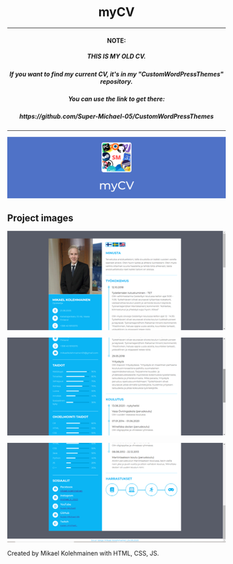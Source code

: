 <h1 align="center">myCV</h1>
<hr size="10" width="100%" color="black">
<h4 align="center">
  NOTE:
</h4>
<h5 align="center">
  THIS IS MY OLD CV.
</h5>
<h5 align="center">
  If you want to find my current CV, it's in my "CustomWordPressThemes" repository.
</h5>
<h5 align="center">
  You can use the link to get there:  
</h5>
<h5 align="center">
  https://github.com/Super-Michael-05/CustomWordPressThemes
</h5>
<hr size="10" width="100%" color="black">

![Banner](https://raw.githubusercontent.com/Super-Michael-05/myCV/master/README_assets/banner.png)

<h2 align="left">Project images</h1>

![1st](https://raw.githubusercontent.com/Super-Michael-05/myCV/master/README_assets/Screenshot%20(1).png)

![2nd](https://raw.githubusercontent.com/Super-Michael-05/myCV/master/README_assets/Screenshot%20(2).png)

![3rd](https://raw.githubusercontent.com/Super-Michael-05/myCV/master/README_assets/Screenshot%20(3).png)

<footer>Created by Mikael Kolehmainen with HTML, CSS, JS.</footer>
